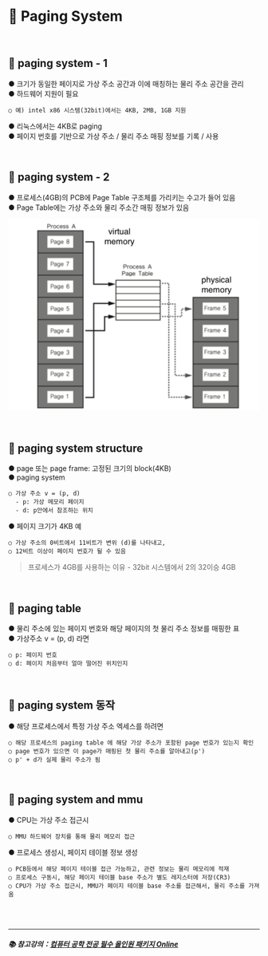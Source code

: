 # 🔑 Paging System

<br>

## 📌 paging system - 1

● 크기가 동일한 페이지로 가상 주소 공간과 이에 매칭하는 물리 주소 공간을 관리<br>
● 하드웨어 지원이 필요
```
○ 예) intel x86 시스템(32bit)에서는 4KB, 2MB, 1GB 지원
```
● 리눅스에서는 4KB로 paging<br>
● 페이지 번호를 기반으로 가상 주소 / 물리 주소 매핑 정보를 기록 / 사용<br>

<br>

## 📌 paging system - 2

● 프로세스(4GB)의 PCB에 Page Table 구조체를 가리키는 수고가 들어 있음<br>
● Page Table에는 가상 주소와 물리 주소간 매핑 정보가 있음<br>

![PagingTable](./image/paging_table.png)

<br>

## 📌 paging system structure

● page 또는 page frame: 고정된 크기의 block(4KB)<br>
● paging system
```
○ 가상 주소 v = (p, d)
  - p: 가상 메모리 페이지
  - d: p안에서 참조하는 위치
```
● 페이지 크기가 4KB 예
```
○ 가상 주소의 0비트에서 11비트가 변위 (d)를 나타내고,
○ 12비트 이상이 페이지 번호가 될 수 있음
```

> 프로세스가 4GB를 사용하는 이유 - 32bit 시스템에서 2의 32이승 4GB

<br>

## 📌 paging table

● 물리 주소에 있는 페이지 번호와 해당 페이지의 첫 물리 주소 정보를 매핑한 표<br>
● 가상주소 v = (p, d) 라면
```
○ p: 페이지 번호
○ d: 페이지 처음부터 얼마 떨어진 위치인지
```

<br>

## 📌 paging system 동작

● 해당 프로세스에서 특정 가상 주소 엑세스를 하려면
```
○ 해당 프로세스의 paging table 에 해당 가상 주소가 포함된 page 번호가 있는지 확인
○ page 번호가 있으면 이 page가 매핑된 첫 물리 주소를 알아내고(p')
○ p' + d가 실제 물리 주소가 됨
```

<br>

## 📌 paging system and mmu

● CPU는 가상 주소 접근시
```
○ MMU 하드웨어 장치를 통해 물리 메모리 접근
```
● 프로세스 생성시, 페이지 테이블 정보 생성
```
○ PCB등에서 해당 페이지 테이블 접근 가능하고, 관련 정보는 물리 메모리에 적재
○ 프로세스 구동시, 해당 페이지 테이블 base 주소가 별도 레지스터에 저장(CR3)
○ CPU가 가상 주소 접근시, MMU가 페이지 테이블 base 주소를 접근해서, 물리 주소를 가져옴
```

<br>
<br>

---

##### 📚 참고강의：[컴퓨터 공학 전공 필수 올인원 패키지 Online](https://fastcampus.co.kr/dev_online_cs)